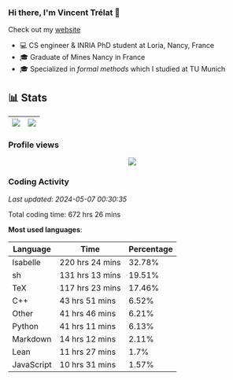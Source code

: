 ### Hi there, I'm Vincent Trélat 👋

Check out my [website](https://vtrelat.github.io)

-   💻 CS engineer & INRIA PhD student at Loria, Nancy, France
-   🎓 Graduate of Mines Nancy in France
-   🎓 Specialized in _formal methods_ which I studied at TU Munich

## 📊 **Stats**

| <img align="center" src="https://readme-stats.clckblog.space/api?username=VTrelat&show_icons=true&include_all_commits=true&theme=tokyonight&hide_border=true" /> | <img align="center" src="https://readme-stats.clckblog.space/api/top-langs/?username=VTrelat&layout=compact&theme=tokyonight&hide_border=true" /> |
| ---------------------------------------------------------------------------------------------------------------------------------------------------------------- | ------------------------------------------------------------------------------------------------------------------------------------------------- |

### Profile views

<p align="center">
 <img src="https://profile-counter.glitch.me/VTrelat/count.svg" />
</p>

<!--automations-->
### Coding Activity
_Last updated: 2024-05-07 00:30:35_

Total coding time: 672 hrs 26 mins

**Most used languages**:

| Language | Time | Percentage |
| ------------- | ------------- | ------------- |
| Isabelle | 220 hrs 24 mins | 32.78% |
| sh | 131 hrs 13 mins | 19.51% |
| TeX | 117 hrs 23 mins | 17.46% |
| C++ | 43 hrs 51 mins | 6.52% |
| Other | 41 hrs 46 mins | 6.21% |
| Python | 41 hrs 11 mins | 6.13% |
| Markdown | 14 hrs 12 mins | 2.11% |
| Lean | 11 hrs 27 mins | 1.7% |
| JavaScript | 10 hrs 31 mins | 1.57% |

